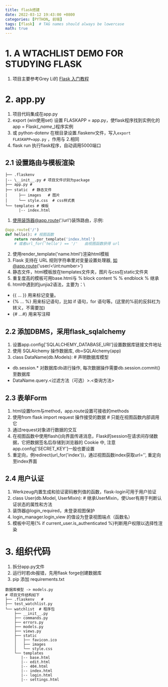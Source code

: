 ```yaml
---
title: flask搭建
date: 2022-03-12 19:43:00 +0800
categories: [PYTHON, 前端]
tags: [flask]  # TAG names should always be lowercase
math: true
---
```


# 1. A WTACHLIST DEMO FOR STUDYING FLASK
1. 项目主要参考Grey Li的 [Flask 入门教程](https://github.com/helloflask/watchlist)

# 2. app.py
1. 项目代码集成在app.py
2. export (win使用set) 设置 FLASKAPP = app.py，使flask程序找到实例化的app = Flask(\__name__)程序实例
3. 或 python-dotenv 在根目录设置.flaskenv文件，写入``` export FLASKAPP=app.py ``` ，作用与 2.相同
4. flask run  执行flask程序，自动调用5000端口

## 2.1 设置路由与模板渲染
```
├── .flaskenv
|-- \__init__.py # 项目文件识别为package
├── app.py #
├── static  # 静态文件
│     ├── images   # 图片
│     └── style.css  # css样式表
└── templates # 模板
      |-- index.html
```
1. 使用装饰器@app.route('/url')装饰路由，示例:
```python
@app.route('/')
def hello(): # 视图函数
    return render_template('index.html')
    # 或者url_for('hello') == '/'   由视图函数获得 url
```
2. 使用render_template('name.html')渲染html模板
3. Flask 支持在 URL 规则字符串里对变量设置处理器, 如@app.route('user/<\int:number>')
4. 静态文件，html模板放在templates文件夹，图片与css在static文件夹
5. 重复度高的模板可用base.html与 % block content % % endblock % 继承
6. html中遇到的junjia2语法，主要为：\\
* \{\{ ... \}\} 用来标记变量。
* \{\% ... \%\} 用来标记语句，比如 if 语句，for 语句等。(这里的%前的反斜杠为转义，不需要加)
* \{\# ...\#\} 用来写注释

## 2.2 添加DBMS，采用flask_sqlalchemy
1. 设置app.config['SQLALCHEMY_DATABASE_URI']设置数据库链接文件地址
2. 使用 SQLAlchemy 操作数据库, db=SQLAlchemy(app)
3. class DataName(db.Models):   # 声明数据库模型
* db.session.* 对数据库db进行操作, 每次数据操作需要db.session.commit()至数据库
* DataName.query.<过滤方法（可选）>.<查询方法>

## 2.3 表单Form
1. html设置form与method，app.route设置可接收的methods
2. 使用from flask import request 操作接受的数据 # 只能在视图函数内部调用它
3. 通过request对象进行数据的交互
4. 在视图函数中使用flash()向界面传递消息，Flask的session在请求间存储数据，它把数据签名后存储到浏览器的 Cookie 中, 注意app.config['SECRET_KEY']一般也要设置
5. 重定向，例redirect(url_for('index'))，通过视图函数index获取url='\', 重定向至index界面

## 2.4 用户认证
1. Werkzeug内置生成和验证密码散列值的函数，flask-login可用于用户验证
2. class User(db.Model, UserMixin):  # 继承UserMixin，使User有用于判断认证状态的属性和方法
3. 装饰器@login_required，未登录视图保护
4. login_manager.login_view 的值设为登录视图端点（函数名）
5. 模板中可用\{\% if current_user.is_authenticated \%\}判断用户权限以选择性渲染

# 3. 组织代码
1. 拆分app.py文件
2. 运行时若db报错，先用flask forge创建数据库
3. pip 添加 requirements.txt

```
数据库模型 -> models.py
# 项目文件结构如下
├── .flaskenv   #
├── test_watchlist.py
└── watchlist  # 程序包
    ├── __init__.py
    ├── commands.py
    ├── errors.py
    ├── models.py
    ├── views.py
    ├── static
    │   ├── favicon.ico
    │   ├── images
    │   └── style.css
    └── templates
       |-- base.html
       |-- edit.html
       |-- 404.html
       |-- index.html
       |-- login.html
       |-- settings.html
```